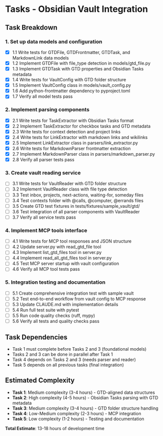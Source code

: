 # Tasks - Obsidian Vault Integration

## Task Breakdown

### 1. Set up data models and configuration
- [x] 1.1 Write tests for GTDFile, GTDFrontmatter, GTDTask, and MarkdownLink data models
- [x] 1.2 Implement GTDFile with file_type detection in models/gtd_file.py
- [x] 1.3 Implement GTDTask with GTD properties and Obsidian Tasks metadata
- [x] 1.4 Write tests for VaultConfig with GTD folder structure
- [x] 1.5 Implement VaultConfig class in models/vault_config.py
- [x] 1.6 Add python-frontmatter dependency to pyproject.toml
- [x] 1.7 Verify all model tests pass

### 2. Implement parsing components
- [x] 2.1 Write tests for TaskExtractor with Obsidian Tasks format
- [x] 2.2 Implement TaskExtractor for checkbox tasks and GTD metadata
- [x] 2.3 Write tests for context detection and project links
- [x] 2.4 Write tests for LinkExtractor with markdown links and wikilinks
- [x] 2.5 Implement LinkExtractor class in parsers/link_extractor.py
- [x] 2.6 Write tests for MarkdownParser frontmatter extraction
- [x] 2.7 Implement MarkdownParser class in parsers/markdown_parser.py
- [x] 2.8 Verify all parser tests pass

### 3. Create vault reading service
- [ ] 3.1 Write tests for VaultReader with GTD folder structure
- [ ] 3.2 Implement VaultReader class with file type detection
- [ ] 3.3 Test inbox, projects, next-actions, waiting-for, someday files
- [ ] 3.4 Test contexts folder with @calls, @computer, @errands files
- [ ] 3.5 Create GTD test fixtures in tests/fixtures/sample_vault/gtd/
- [ ] 3.6 Test integration of all parser components with VaultReader
- [ ] 3.7 Verify all service tests pass

### 4. Implement MCP tools interface
- [ ] 4.1 Write tests for MCP tool responses and JSON structure
- [ ] 4.2 Update server.py with read_gtd_file tool
- [ ] 4.3 Implement list_gtd_files tool in server.py
- [ ] 4.4 Implement read_all_gtd_files tool in server.py
- [ ] 4.5 Test MCP server startup with vault configuration
- [ ] 4.6 Verify all MCP tool tests pass

### 5. Integration testing and documentation
- [ ] 5.1 Create comprehensive integration test with sample vault
- [ ] 5.2 Test end-to-end workflow from vault config to MCP response
- [ ] 5.3 Update CLAUDE.md with implementation details
- [ ] 5.4 Run full test suite with pytest
- [ ] 5.5 Run code quality checks (ruff, mypy)
- [ ] 5.6 Verify all tests and quality checks pass

## Task Dependencies

- Task 1 must complete before Tasks 2 and 3 (foundational models)
- Tasks 2 and 3 can be done in parallel after Task 1
- Task 4 depends on Tasks 2 and 3 (needs parser and reader)
- Task 5 depends on all previous tasks (final integration)

## Estimated Complexity

- **Task 1**: Medium complexity (3-4 hours) - GTD-aligned data structures
- **Task 2**: High complexity (4-5 hours) - Obsidian Tasks parsing with GTD metadata
- **Task 3**: Medium complexity (3-4 hours) - GTD folder structure handling
- **Task 4**: Low-Medium complexity (2-3 hours) - MCP integration
- **Task 5**: Low complexity (1-2 hours) - Testing and documentation

**Total Estimate**: 13-18 hours of development time
